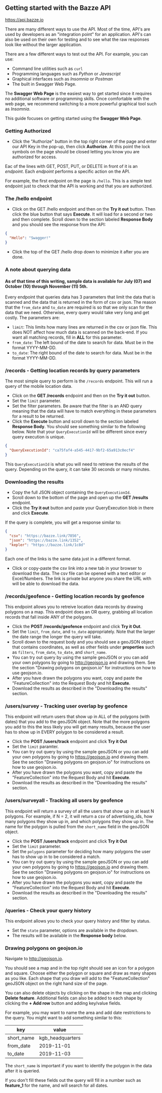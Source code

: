 ## Getting started with the Bazze API

https://api.bazze.io

There are many different ways to use the API.  Most of the time, API's are used by developers as an "integration point" for an application.  API's can also be used on their own for testing and to see what the raw responses look like without the larger application.

There are a few different ways to test out the API.  For example, you can use:

- Command line utilities such as `curl`
- Programming languages such as _Python_ or _Javascript_
- Graphical interfaces such as _Insomnia_ or _Postman_
- The built in Swagger Web Page.

The **Swagger Web Page** is the easiest way to get started since it requires no additional software or programming skills.  Once comfortable with the web page, we recommend switching to a more powerful graphical tool such as _Insomnia_.  

This guide focuses on getting started using the **Swagger Web Page**.

### Getting Authorized

- Click the "Authorize" button in the top right corner of the page and enter our API Key in the pop-up, then click **Authorize**.  At this point the lock symbols on the page should be closed letting you know you are authorized for access.

Eac of the lines with GET, POST, PUT, or DELETE in front of it is an _endpoint_.  Each _endpoint_ performs a specific action on the API.

For example, the first endpoint on the page is `/hello`.  This is a simple test endpoint just to check that the API is working and that you are authorized.

### The /hello endpoint

- Click on the GET /hello endpoint and then on the **Try it out** button.  Then click the blue button that says **Execute**.  It will load for a second or two and then complete.  Scroll down to the section labeled **Response Body** and you should see the response from the API:

```json
{
  "Hello": "Swagger!"
}
```

- Click the top of the GET /hello drop down to minimize it after you are done.

### A note about querying data

#### As of that time of this writing, sample data is available for July (07) and October (10) through November (11) 5th.


Every endpoint that queries data has 3 parameters that limit the data that is scanned and the data that is returned in the form of csv or json.  The reason that the `from_date` and `to_date` are required is so that we only scan for the data that we need.  Otherwise, every query would take very long and get costly. The parameters are:

- `limit`:   This limits how many lines are returned in the csv or json file.  This does NOT affect how much data is scanned on the back-end.  If you want all matching records, fill in **ALL** for this parameter.
- `from_date`: The left bound of the date to search for data.  Must be in the format YYYY-MM-DD.
- `to_date`:  The right bound of the date to search for data.  Must be in the format YYYY-MM-DD.

### /records - Getting location records by query parameters
The most simple query to perform is the `/records` endpoint.  This will run a query of the mobile location data.

- Click on the **GET /records** endpoint and then on the **Try it out** button.  
- Set the `limit` parameter.
- Set the filter parameters. Be aware that the filter is an AND query meaning that the data will have to match everything in these parameters for a result to be returned.
- Click the **Execute** button and scroll down to the section labeled **Response Body**.  You should see something similar to the following below.  Note that your `QueryExecutionId` will be different since every query execution is unique.

```json
{
  "QueryExecutionId": "ca75faf4-a545-4417-9bf2-65a913c0ecf4"
}
```

This `QueryExecutionId` is what you will need to retrieve the results of the query.  Depending on the query, it can take 30 seconds or many minutes.

### Downloading the results

- Copy the full JSON object containing the `QueryExecutionId`.
- Scroll down to the bottom of the page and open up the **GET /results** endpoint.
- Click the **Try it out** button and paste your QueryExecution blob in there and click **Execute**.

If the query is complete, you will get a response similar to:

```json
{
  "csv": "https://bazze.link/7856",
  "json": "https://bazze.link/1352",
  "kepler": "https://bazze.link/1c8d"
}
```

Each one of the links is the same data just in a different format.

- Click or copy-paste the csv link into a new tab in your browser to download the data.  The csv file can be opened with a text editor or Excel/Numbers.  The link is private but anyone you share the URL with will be able to download the data.


### /records/geofence - Getting location records by geofence
This endpoint allows you to retreive location data records by drawing polygons on a map.  This endpoint does an OR query, grabbing all location records that fall inside ANY of the polygons.

- Click the **POST /records/geofence** endpoint and click **Try it Out**.
- Set the `limit`, `from_date`, and `to_date` appropriately.  Note that the larger the date range the longer the query will take.
- Scroll down to the request body and you should see a geoJSON object that contains coordinates, as well as other fields under **properties** such as `filters`, `from_date`, `to_date`, and `short_name`.
- You can try out query by using the sample geoJSON or you can add your own polygons by going to http://geojson.io and drawing them.  See the section "Drawing polygons on geojson.io" for instructions on how to use geojson.io.
- After you have drawn the polygons you want, copy and paste the "FeatureCollection" into the Request Body and hit **Execute**.
- Download the results as described in the "Downloading the results" section.

### /users/survey - Tracking user overlap by geofence
This endpoint will return users that show up in ALL of the polygons (with dates) that you add to the geoJSON object.  Note that the more polygons you add to this the less likely you will get many results, because the user has to show up in EVERY polygon to be considered a result.

- Click the **POST /users/track** endpoint and click **Try it Out**
- Set the `limit` paramter.
- You can try out query by using the sample geoJSON or you can add your own polygons by going to https://geojson.io and drawing them.  See the section "Drawing polygons on geojson.io" for instructions on how to use geojson.io.
- After you have drawn the polygons you want, copy and paste the "FeatureCollection" into the Request Body and hit **Execute**.
- Download the results as described in the "Downloading the results" section.

### /users/surveyall - Tracking all users by geofence
This endpoint will return a survey of all the users that show up in at least N polygons.  For example, if N = 2, it will return a csv of advertising_ids, how many polygons they show up in, and which polygons they show up in.  The name for the polygon is pulled from the `short_name` field in the geoJSON object.

- Click the **POST /users/track** endpoint and click **Try it Out**
- Set the `limit` parameter.
- Set the `polygons` parameter for deciding how many polygons the user has to show up in to be considered a match.
- You can try out query by using the sample geoJSON or you can add your own polygons by going to https://geojson.io and drawing them.  See the section "Drawing polygons on geojson.io" for instructions on how to use geojson.io.
- After you have drawn the polygons you want, copy and paste the "FeatureCollection" into the Request Body and hit **Execute**.
- Download the results as described in the "Downloading the results" section.

### /queries - Check your query history
This endpoint allows you to check your query history and filter by status.

- Set the `state` parameter, options are available in the dropdown.
- The results will be available in the **Response body** below.


### Drawing polygons on geojson.io
Navigate to http://geojson.io.

You should see a map and in the top right should see an icon for a polygon and square.  Choose either the polygon or square and draw as many shapes as you like.  Each shape that you draw will add to the "FeatureCollection" geoJSON object on the right hand size of the page.

You can also delete objects by clicking on the shape in the map and clicking **Delete feature**.  Additional fields can also be added to each shape by clicking the **+ Add row** button and adding key/value fields.

For example, you may want to name the area and add date restrictions to the query.  You might want to add something similar to this:

| key        | value            |
|------------|------------------|
| short_name | kgb_headquarters |
| from_date  | 2019-11-01       |
| to_date    | 2019-11-03       |

The `short_name` is important if you want to identify the polygon in the data after it is queried.

If you don't fill these fields out the query will fill in a number such as **feature_1** for the name, and will search for all dates. 


